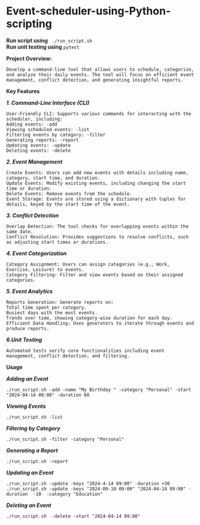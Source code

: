 # Event-scheduler-using-Python-scripting

**Run script using**  ``` ./run_script.sh```  
**Run unit testing using**  ```pytest ```   


**Project Overview:**

``
Develop a command-line tool that allows users to schedule, categorize, and analyze their daily events. The tool will focus on efficient event management, conflict detection, and generating insightful reports.
``


**Key Features**

***1. Command-Line Interface (CLI)***
```
User-Friendly CLI: Supports various commands for interacting with the scheduler, including:
Adding events: -add
Viewing scheduled events: -list
Filtering events by category: -filter
Generating reports: -report
Updating events: -update
Deleting events: -delete

```

***2. Event Management***
```
Create Events: Users can add new events with details including name, category, start time, and duration.
Update Events: Modify existing events, including changing the start time or duration.
Delete Events: Remove events from the schedule.
Event Storage: Events are stored using a dictionary with tuples for details, keyed by the start time of the event.

```

***3. Conflict Detection***
```
Overlap Detection: The tool checks for overlapping events within the same date.
Conflict Resolution: Provides suggestions to resolve conflicts, such as adjusting start times or durations.
```
***4. Event Categorization***
```
Category Assignment: Users can assign categories (e.g., Work, Exercise, Leisure) to events.
Category Filtering: Filter and view events based on their assigned categories.
```
***5. Event Analytics***
```
Reports Generation: Generate reports on:
Total time spent per category.
Busiest days with the most events.
Trends over time, showing category-wise duration for each day.
Efficient Data Handling: Uses generators to iterate through events and produce reports.
```


***6.Unit Testing***
```
Automated tests verify core functionalities including event management, conflict detection, and filtering.

```


**Usage**


***Adding an Event***
```
./run_script.sh -add -name "My Birthday " -category "Personal" -start "2024-04-14 09:00" -duration 60
```
***Viewing Events***
```
./run_script.sh -list

```

***Filtering by Category***
```
./run_script.sh -filter -category "Personal"

```
***Generating a Report***
```
./run_script.sh -report
```

***Updating an Event***
```
./run_script.sh -update -keys "2024-4-14 09:00" -duration +30
./run_script.sh -update -keys "2024-09-10 09:00" "2024-04-14 09:00" -duration  -10  -category "Education"
```

***Deleting an Event***
```
./run_script.sh  -delete -start "2024-04-14 09:00"

```
